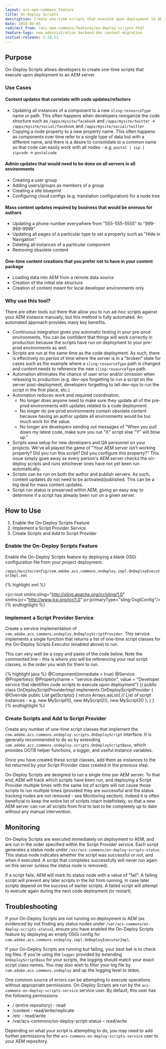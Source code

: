 ```yaml
---
layout: acs-aem-commons_feature
title: On-Deploy Scripts
description: Create one-time scripts that execute upon deployment to AEM
date: 2018-04-05
redirect_from: /acs-aem-commons/features/on-deploy-scripts.html 
feature-tags: new administration backend-dev content-migration
initial-release: 3.14.13
---
```


## Purpose

On-Deploy Scripts allows developers to create one-time scripts that execute upon deployment to an AEM server.

### Use Cases

#### Content updates that correlate with code updates/refactors
- Updating all instances of a component to a new `sling:resourceType` name or path.  This often happens when developers
reorganize the code structure such as `/apps/mysite/facebook` and `/apps/mysite/twitter` ->
`/apps/mysite/social/facebook` and `/apps/mysite/social/twitter`
- Copying a node property to a new property name.  This often happens as components over time refer to a single type
of data but with a different name, and there is a desire to consolidate to a common name so that code can easily work
with all nodes - e.g. `postal | zip | zipcode` -> `postalcode`

#### Admin updates that would need to be done on all servers in all environments
- Creating a user group
- Adding users/groups as members of a group
- Creating a site blueprint
- Configuring cloud configs (e.g. translation configuration) for a node tree

#### Mass content updates required by business that would be onerous for authors
- Updating a phone number everywhere from "555-555-5555" to "999-999-9999"
- Updating all pages of a particular type to set a property such as "Hide in Navigation"
- Deleting all instances of a particular component
- Removing obsolete content

#### One-time content creations that you prefer not to have in your content package
- Loading data into AEM from a remote data source 
- Creation of the initial site structure
- Creation of content meant for local developer environments only

### Why use this tool?

There are other tools out there that allow you to run ad-hoc scripts against your AEM instance manually, but this
method is fully automated. An automated approach provides many key benefits.

- Continuous integration gives you automatic testing in your pre-prod environments.  You can be confident that things
will work correctly in production because the scripts have run on deployment to your pre-prod environments as well.
- Scripts are run at the same time as the code deployment.  As such, there is effectively no period of time where the
server is in a "broken" state for cases such as the example where a `sling:resourceType` path is changed and content
needs to reference the new `sling:resourceType` path.
- Automation eliminates the chance of user error and/or omission when releasing to production (e.g. dev-ops forgetting
to run a script on the server post-deployment, developers forgetting to tell dev-ops to run the script in the first
place, etc.)
- Automation reduces work and required coordination.
    - No longer does anyone need to make sure they update all of the pre-prod environments with updates related to a
    code deployment.
    - No longer do pre-prod environments contain obsolete content because having an author update all environments
    would be too much work for the value.
    - No longer are developers sending out messages of "When you pull down my latest code, make sure you run "X" script
    else "Y" will blow up."
- Scripts ease setup for new developers and QA personnel on your projects.  We've all played the game of "Your
AEM server isn't working properly? Did you run this script? Did you configure this property?" This issue simply goes
away as every person's AEM server checks the on-deploy scripts and runs whichever ones have not yet
been run automatically.
- Scripts can be run on both the author and publish servers.  As such, content updates do not need to be
activated/published. This can be a big deal for mass content updates.
- Script run status is preserved within AEM, giving an easy way to determine if a script has already been run on a
given server.

## How to Use

1. Enable the On-Deploy Scripts Feature
1. Implement a Script Provider Service
1. Create Scripts and Add to Script Provider

### Enable the On-Deploy Scripts Feature

Enable the On-Deploy Scripts feature by deploying a blank OSGi configuration file from your project deployment.

`/apps/mysite/config/com.adobe.acs.commons.ondeploy.impl.OnDeployExecutorImpl.xml`

{% highlight xml %}
<?xml version="1.0" encoding="UTF-8"?>
<jcr:root xmlns:sling="http://sling.apache.org/jcr/sling/1.0" xmlns:jcr="http://www.jcp.org/jcr/1.0"
  jcr:primaryType="sling:OsgiConfig"/>
{% endhighlight %}

### Implement a Script Provider Service

Create a service implementation of `com.adobe.acs.commons.ondeploy.OnDeployScriptProvider`.  This service
implements a single function that returns a list of one-time script classes for the On-Deploy Scripts Executor
(enabled above) to run.

This can very well be a copy and paste of the code below.  Note the commented line - this is where you will be
referencing your real script classes, in the order you wish for them to run.

{% highlight java %}
@Component(immediate = true)
@Service
@Properties({
        @Property(name = "service.description", value = "Developer service that identifies code scripts to execute upon deployment")
})
public class OnDeployScriptProviderImpl implements OnDeployScriptProvider {
    @Override
    public List<OnDeployScript> getScripts() {
        return Arrays.asList(
                // List of script instances - e.g. new MyScript1(), new MyScript2(), new MyScript3()
        );
    }
}
{% endhighlight %}

### Create Scripts and Add to Script Provider

Create any number of one-time script classes that implement the
`com.adobe.acs.commons.ondeploy.scripts.OnDeployScript` interface.  It is generally recommended to do so by extending
`com.adobe.acs.commons.ondeploy.scripts.OnDeployScriptBase`, which provides OOTB helper functions, a logger, and
useful instance variables.

Once you have created these script classes, add them as instances to the list returned by your Script Provider class
created in the previous step.

On-Deploy Scripts are designed to run a single time per AEM server.  To that end, AEM will track which scripts have
been run, and deploying a Script Provider multiple times with the same list of scripts will not cause
those scripts to run multiple times (provided they are successful and the status tracking nodes are not removed -
see Monitoring section). Indeed it is often beneficial to keep the entire list of scripts intact indefinitely, so that
a new AEM server can run all scripts from first to last to be completely up to date without any manual intervention.

## Monitoring

On-Deploy Scripts are executed immediately on deployment to AEM, and are run in the order specified within the Script
Provider service.  Each script generates a status node under `/var/acs-commons/on-deploy-scripts-status`. This status
node indicates whether the script was successful or not, and when it executed. A script that completes successfully will
never run again on this server (unless the status node is removed).

If a script fails, AEM will mark its status node with a value of "fail".  A failing script will prevent any later
scripts in the list from running, in case later scripts depend on the success of earlier scripts.  A failed script
will attempt to execute again during the next code deployment (or restart).

## Troubleshooting

If your On-Deploy Scripts are not running on deployment to AEM (as evidenced by not finding any status nodes under
`/var/acs-commons/on-deploy-scripts-status`), ensure you have enabled the On-Deploy Scripts feature
by deploying an empty OSGi config for `com.adobe.acs.commons.ondeploy.impl.OnDeployExecutorImpl`.

If your On-Deploy Scripts are running but failing, your best bet is to check log files.  If you're using the `logger`
provided by extending `OnDeployScriptBase` for your scripts, the logging should match your exact script class names.
You may also wish to filter your log file by `com.adobe.acs.commons.ondeploy` and up the logging level to `DEBUG`.

One common source of errors can be attempting to execute operations without appropriate permissions.  On-Deploy Scripts
are run by the `acs-commons-on-deploy-scripts-service` service user.  By default, this user has the following
permissions:
- / (entire repository) - read
- /content - read/write/replicate
- /etc - read/write
- /var/acs-commons/on-deploy-script-status – read/write

Depending on what your script is attempting to do, you may need to add further permissions for the
`acs-commons-on-deploy-scripts-service` user to your AEM repository.
